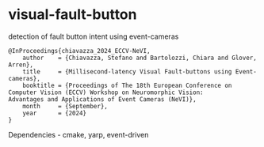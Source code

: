 # visual-fault-button
detection of fault button intent using event-cameras

```
@InProceedings{chiavazza_2024_ECCV-NeVI,
    author    = {Chiavazza, Stefano and Bartolozzi, Chiara and Glover, Arren},
    title     = {Millisecond-latency Visual Fault-buttons using Event-cameras},
    booktitle = {Proceedings of The 18th European Conference on Computer Vision (ECCV) Workshop on Neuromorphic Vision:
Advantages and Applications of Event Cameras (NeVI)},
    month     = {September},
    year      = {2024}
}
```

Dependencies - cmake, yarp, event-driven


